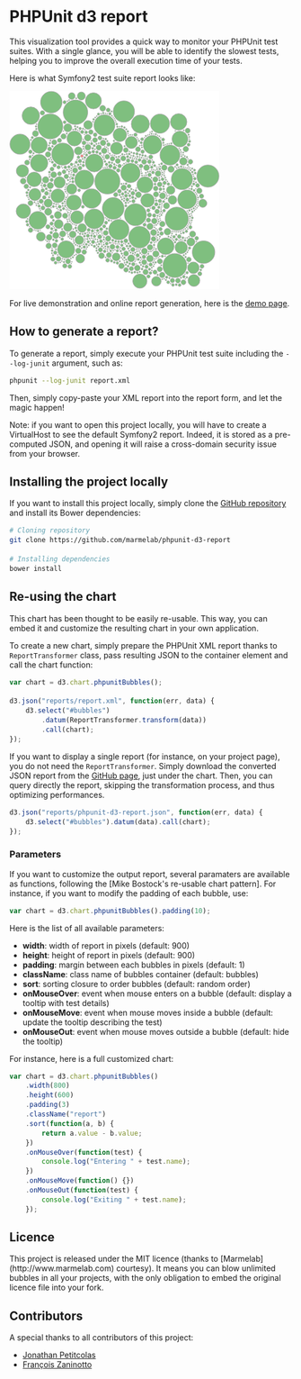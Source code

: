 # PHPUnit d3 report

This visualization tool provides a quick way to monitor your PHPUnit test suites. With a single glance, you will be able to identify the slowest tests, helping you to improve the overall execution time of your tests.

Here is what Symfony2 test suite report looks like:

![Symfony2 test suite, analyzed by PHPUnit D3 report](screenshot.png)

For live demonstration and online report generation, here is the [demo page](http://marmelab.com/phpunit-d3-report/).

## How to generate a report?

To generate a report, simply execute your PHPUnit test suite including the `--log-junit` argument, such as:

``` sh
phpunit --log-junit report.xml
```

Then, simply copy-paste your XML report into the report form, and let the magic happen!

Note: if you want to open this project locally, you will have to create a VirtualHost to see the default Symfony2 report. Indeed, it is stored as a pre-computed JSON, and opening it will raise a cross-domain security issue from your browser.

## Installing the project locally

If you want to install this project locally, simply clone the [GitHub repository](https://github.com/marmelab/phpunit-d3-report) and install its Bower dependencies:

``` sh
# Cloning repository
git clone https://github.com/marmelab/phpunit-d3-report

# Installing dependencies
bower install
```

## Re-using the chart

This chart has been thought to be easily re-usable. This way, you can embed it and customize the resulting chart in your own application.

To create a new chart, simply prepare the PHPUnit XML report thanks to `ReportTransformer` class, pass resulting JSON to the container element and call the chart function:

``` js
var chart = d3.chart.phpunitBubbles();

d3.json("reports/report.xml", function(err, data) {
    d3.select("#bubbles")
        .datum(ReportTransformer.transform(data))
        .call(chart);
});
```

If you want to display a single report (for instance, on your project page), you do not need the `ReportTransformer`. Simply download the converted JSON report from the [GitHub page](http://marmelab.com/phpunit-d3-report/), just under the chart. Then, you can query directly the report, skipping the transformation process, and thus optimizing performances.

``` js
d3.json("reports/phpunit-d3-report.json", function(err, data) {
    d3.select("#bubbles").datum(data).call(chart);
});
```

### Parameters

If you want to customize the output report, several paramaters are available as functions, following the [Mike Bostock's re-usable chart pattern]. For instance, if you want to modify the padding of each bubble, use:

``` js
var chart = d3.chart.phpunitBubbles().padding(10);
```

Here is the list of all available parameters:

* **width**: width of report in pixels (default: 900)
* **height**: height of report in pixels (default: 900)
* **padding**: margin between each bubbles in pixels (default: 1)
* **className**: class name of bubbles container (default: bubbles)
* **sort**: sorting closure to order bubbles (default: random order)
* **onMouseOver**: event when mouse enters on a bubble (default: display a tooltip with test details)
* **onMouseMove**: event when mouse moves inside a bubble (default: update the tooltip describing the test)
* **onMouseOut**: event when mouse moves outside a bubble (default: hide the tooltip)

For instance, here is a full customized chart:

``` js
var chart = d3.chart.phpunitBubbles()
    .width(800)
    .height(600)
    .padding(3)
    .className("report")
    .sort(function(a, b) {
        return a.value - b.value;
    })
    .onMouseOver(function(test) {
        console.log("Entering " + test.name);
    })
    .onMouseMove(function() {})
    .onMouseOut(function(test) {
        console.log("Exiting " + test.name);
    });
```

## Licence

<p>This project is released under the MIT licence (thanks to [Marmelab](http://www.marmelab.com) courtesy). It means you can blow unlimited bubbles in all your projects, with the only obligation to embed the original licence file into your fork.</p>

## Contributors

A special thanks to all contributors of this project:

* [Jonathan Petitcolas](http://www.jonathan-petitcolas.com)
* [François Zaninotto](http://redotheweb.com)
